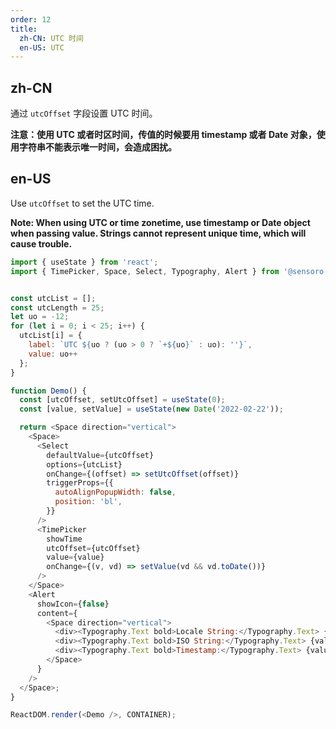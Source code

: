```yaml
---
order: 12
title:
  zh-CN: UTC 时间
  en-US: UTC
---
```


## zh-CN

通过 `utcOffset` 字段设置 UTC 时间。

**注意：使用 UTC 或者时区时间，传值的时候要用 timestamp 或者 Date 对象，使用字符串不能表示唯一时间，会造成困扰。**

## en-US

Use `utcOffset` to set the UTC time.

**Note: When using UTC or time zonetime, use timestamp or Date object when passing value. Strings cannot represent unique time, which will cause trouble.**

```js
import { useState } from 'react';
import { TimePicker, Space, Select, Typography, Alert } from '@sensoro-design/react';


const utcList = [];
const utcLength = 25;
let uo = -12;
for (let i = 0; i < 25; i++) {
  utcList[i] = {
    label: `UTC ${uo ? (uo > 0 ? `+${uo}` : uo): ''}`,
    value: uo++
  };
}

function Demo() {
  const [utcOffset, setUtcOffset] = useState(0);
  const [value, setValue] = useState(new Date('2022-02-22'));

  return <Space direction="vertical">
    <Space>
      <Select
        defaultValue={utcOffset}
        options={utcList}
        onChange={(offset) => setUtcOffset(offset)}
        triggerProps={{
          autoAlignPopupWidth: false,
          position: 'bl',
        }}
      />
      <TimePicker
        showTime
        utcOffset={utcOffset}
        value={value}
        onChange={(v, vd) => setValue(vd && vd.toDate())}
      />
    </Space>
    <Alert
      showIcon={false}
      content={
        <Space direction="vertical">
          <div><Typography.Text bold>Locale String:</Typography.Text> {value.toLocaleString('en-US')}</div>
          <div><Typography.Text bold>ISO String:</Typography.Text> {value.toISOString()}</div>
          <div><Typography.Text bold>Timestamp:</Typography.Text> {value.valueOf()}</div>
        </Space>
      }
    />
  </Space>;
}

ReactDOM.render(<Demo />, CONTAINER);
```
